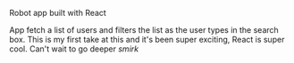 Robot app built with React

App fetch a list of users and filters the list as the user types in the search box.
This is my first take at this and it's been super exciting, React is super cool.
Can't wait to go deeper *smirk*